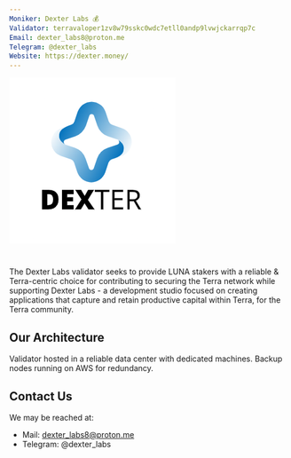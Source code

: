 ```yaml
---
Moniker: Dexter Labs 💰
Validator: terravaloper1zv8w79sskc0wdc7etll0andp9lvwjckarrqp7c
Email: dexter_labs8@proton.me
Telegram: @dexter_labs
Website: https://dexter.money/
---
```


![logo](dexterlogo.png)

# <moniker>

The Dexter Labs validator seeks to provide LUNA stakers with a reliable & Terra-centric choice for contributing to securing the Terra network while supporting Dexter Labs - a development studio focused on creating applications that capture and retain productive capital within Terra, for the Terra community.

## Our Architecture

Validator hosted in a reliable data center with dedicated machines. Backup nodes running on AWS for redundancy.

## Contact Us

We may be reached at:

- Mail: dexter_labs8@proton.me
- Telegram: @dexter_labs

